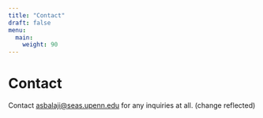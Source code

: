 ```yaml
---
title: "Contact"
draft: false
menu:
  main:
    weight: 90
---
```


# Contact

Contact asbalaji@seas.upenn.edu for any inquiries at all. (change reflected)
